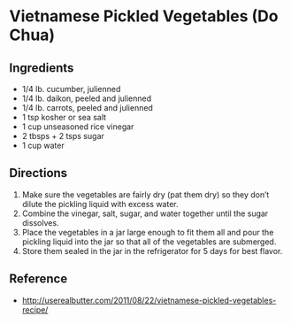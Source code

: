 # Vietnamese Pickled Vegetables (Do Chua)

## Ingredients

* 1/4 lb. cucumber, julienned
* 1/4 lb. daikon, peeled and julienned
* 1/4 lb. carrots, peeled and julienned
* 1 tsp kosher or sea salt
* 1 cup unseasoned rice vinegar
* 2 tbsps + 2 tsps sugar
* 1 cup water

## Directions

1. Make sure the vegetables are fairly dry (pat them dry) so they don’t dilute the pickling liquid with excess water.
2. Combine the vinegar, salt, sugar, and water together until the sugar dissolves.
3. Place the vegetables in a jar large enough to fit them all and pour the pickling liquid into the jar so that all of the vegetables are submerged.
4. Store them sealed in the jar in the refrigerator for 5 days for best flavor.

## Reference

* <http://userealbutter.com/2011/08/22/vietnamese-pickled-vegetables-recipe/>
